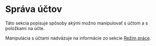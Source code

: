# Správa účtov

Táto sekcia popisuje spôsoby akými možno manipulovať s účtom a s položkami na účte.

Manipulácia s účtami nadväzuje na informácie zo sekcie [Režim práce](../rezimy_prace/README.html).
